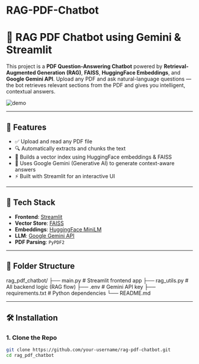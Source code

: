 # RAG-PDF-Chatbot
# 📄 RAG PDF Chatbot using Gemini & Streamlit

This project is a **PDF Question-Answering Chatbot** powered by **Retrieval-Augmented Generation (RAG)**, **FAISS**, **HuggingFace Embeddings**, and **Google Gemini API**. Upload any PDF and ask natural-language questions — the bot retrieves relevant sections from the PDF and gives you intelligent, contextual answers.

![demo](<img width="1250" height="859" alt="image" src="https://github.com/user-attachments/assets/0ee9279f-96d5-4164-8112-19e745f081f0" />
) <!-- (Optional: Add demo GIF or screenshot) -->

---

## 🚀 Features

- ✅ Upload and read any PDF file
- 🔍 Automatically extracts and chunks the text
- 🧠 Builds a vector index using HuggingFace embeddings & FAISS
- 🤖 Uses Google Gemini (Generative AI) to generate context-aware answers
- ⚡ Built with Streamlit for an interactive UI

---

## 🧰 Tech Stack

- **Frontend**: [Streamlit](https://streamlit.io/)
- **Vector Store**: [FAISS](https://github.com/facebookresearch/faiss)
- **Embeddings**: [HuggingFace MiniLM](https://huggingface.co/sentence-transformers/all-MiniLM-L6-v2)
- **LLM**: [Google Gemini API](https://ai.google.dev/)
- **PDF Parsing**: `PyPDF2`

---

## 📁 Folder Structure
rag_pdf_chatbot/
├── main.py # Streamlit frontend app
├── rag_utils.py # All backend logic (RAG flow)
├── .env # Gemini API key
├── requirements.txt # Python dependencies
└── README.md


---

## 🛠️ Installation

### 1. Clone the Repo
```bash
git clone https://github.com/your-username/rag-pdf-chatbot.git
cd rag_pdf_chatbot
